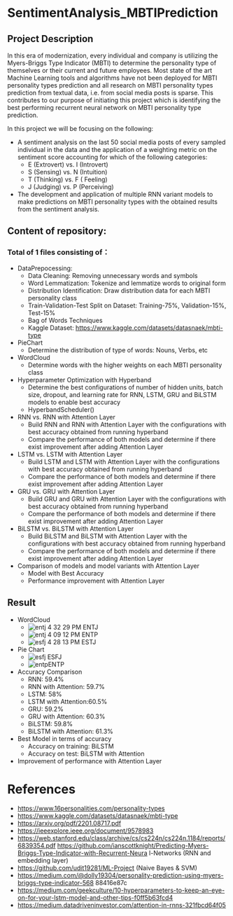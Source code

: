 # SentimentAnalysis_MBTIPrediction

## Project Description
In this era of modernization, every individual and company is utilizing the Myers-Briggs Type Indicator (MBTI) to determine the personality type of themselves or their current and future employees. Most state of the art Machine Learning tools and algorithms have not been deployed for MBTI personality types prediction and all research on MBTI personality types prediction from textual data, i.e. from social media posts is sparse. This contributes to our purpose of initiating this project which is identifying the best performing recurrent neural network on MBTI personality type prediction. 

In this project we will be focusing on the following:
- A sentiment analysis on the last 50 social media posts of every sampled individual in the data and the application of a weighting metric on the sentiment score accounting for which of the following categories: 
    - E (Extrovert) vs. I (Introvert)
    - S (Sensing) vs. N (Intuition)
    - T (Thinking) vs. F ( Feeling)
    - J (Judging) vs. P (Perceiving)
- The development and application of multiple RNN variant models to make predictions on MBTI personality types with the obtained results from the sentiment analysis.

## Content of repository:
### Total of 1 files consisting of：
- DataPrepocessing: 
    - Data Cleaning: Removing unnecessary words and symbols
    - Word Lemmatization: Tokenize and lemmatize words to original form 
    - Distribution Identification: Draw distribution data for each MBTI personality class
    - Train-Validation-Test Split on Dataset: Training-75%, Validation-15%, Test-15%
    - Bag of Words Techniques
    - Kaggle Dataset: https://www.kaggle.com/datasets/datasnaek/mbti-type
- PieChart
    - Determine the distribution of type of words: Nouns, Verbs, etc
- WordCloud
    - Determine words with the higher weights on each MBTI personality class
- Hyperparameter Optimization with Hyperband
    - Determine the best configurations of number of hidden units, batch size, dropout, and learning rate for RNN, LSTM, GRU and BiLSTM models to enable best accuracy
    - HyperbandScheduler()
- RNN vs. RNN with Attention Layer
    - Build RNN and RNN with Attention Layer with the configurations with best accuracy obtained from running hyperband
    - Compare the performance of both models and determine if there exist improvement after adding Attention Layer
- LSTM vs. LSTM with Attention Layer
    - Build LSTM and LSTM with Attention Layer with the configurations with best accuracy obtained from running hyperband
    - Compare the performance of both models and determine if there exist improvement after adding Attention Layer
- GRU vs. GRU with Attention Layer
    - Build GRU and GRU with Attention Layer with the configurations with best accuracy obtained from running hyperband
    - Compare the performance of both models and determine if there exist improvement after adding Attention Layer
- BiLSTM vs. BiLSTM with Attention Layer
    - Build BiLSTM and BiLSTM with Attention Layer with the configurations with best accuracy obtained from running hyperband
    - Compare the performance of both models and determine if there exist improvement after adding Attention Layer
- Comparison of models and model variants with Attention Layer
    - Model with Best Accuracy
    - Performance improvement with Attention Layer

## Result
- WordCloud
    - ![entj 4 32 29 PM](https://user-images.githubusercontent.com/100020447/208320877-8ed67a02-ce29-451f-8573-2444f47774c4.png) ENTJ
    - ![entj 4 09 12 PM](https://user-images.githubusercontent.com/100020447/208320881-6b3c4248-192b-418e-bc4e-612f5327daa6.png) ENTP
    - ![esfj 4 28 13 PM](https://user-images.githubusercontent.com/100020447/208320882-77292dbc-d6a0-44fc-945d-aa059dbb1875.png) ESTJ
- Pie Chart
    - ![esfj](https://user-images.githubusercontent.com/100020447/208320992-2ab8fe7b-7e65-40df-8f04-a2d5fe4d8564.png) ESFJ
    - ![entp](https://user-images.githubusercontent.com/100020447/208321004-02fab3d8-2562-4b2e-964f-d2420cc54d01.png)ENTP
- Accuracy Comparison
    - RNN: 59.4%
    - RNN with Attention: 59.7%
    - LSTM: 58%
    - LSTM with Attention:60.5%
    - GRU: 59.2%
    - GRU with Attention: 60.3%
    - BiLSTM: 59.8%
    - BiLSTM with Attention: 61.3%
- Best Model in terms of accuracy
    - Accuracy on training: BiLSTM
    - Accuracy on test: BiLSTM with Attention
- Improvement of performance with Attention Layer


# References
- https://www.16personalities.com/personality-types 
- https://www.kaggle.com/datasets/datasnaek/mbti-type 
- https://arxiv.org/pdf/2201.08717.pdf 
- https://ieeexplore.ieee.org/document/9578983 
- https://web.stanford.edu/class/archive/cs/cs224n/cs224n.1184/reports/6839354.pdf https://github.com/ianscottknight/Predicting-Myers-Briggs-Type-Indicator-with-Recurrent-Neura l-Networks (RNN and embedding layer) 
- https://github.com/udit19281/ML-Project (Naive Bayes & SVM) 
- https://medium.com/@dolly19304/personality-prediction-using-myers-briggs-type-indicator-568 88416e87c
- https://medium.com/geekculture/10-hyperparameters-to-keep-an-eye-on-for-your-lstm-model-and-other-tips-f0ff5b63fcd4
- https://medium.datadriveninvestor.com/attention-in-rnns-321fbcd64f05
